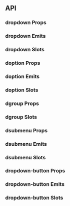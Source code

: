 ## API

### dropdown Props

<field-table :data="dropdownProps"/>

### dropdown Emits

<field-table :data="dropdownEmits"/>

### dropdown Slots

<field-table :data="dropdownSlots"/>

### doption Props

<field-table :data="doptionProps"/>

### doption Emits

<field-table :data="doptionEmits"/>

### doption Slots

<field-table :data="doptionSlots"/>

### dgroup Props

<field-table :data="dgroupProps"/>

### dgroup Slots

<field-table :data="dgroupSlots"/>

### dsubmenu Props

<field-table :data="dsubmenuProps"/>

### dsubmenu Emits

<field-table :data="dsubmenuEmits"/>

### dsubmenu Slots

<field-table :data="dsubmenuSlots"/>

### dropdown-button Props

<field-table :data="dropdownButtonProps"/>

### dropdown-button Emits

<field-table :data="dropdownButtonEmits"/>

### dropdown-button Slots

<field-table :data="dropdownButtonSlots"/>

<script setup>
import { ref } from 'vue'

const dropdownProps = ref([
  {
    name: 'popup-visible (v-model)',
    desc: '弹出框是否可见',
    type: 'boolean',
    value: '-',
  },
  {
    name: 'default-popup-visible',
    desc: '弹出框默认是否可见（非受控模式）',
    type: 'boolean',
    value: 'false',
  },
  {
    name: 'trigger',
    desc: '触发方式',
    type: '\'hover\' | \'click\' | \'focus\' | \'contextMenu\'',
    value: '\'click\'',
  },
  {
    name: 'position',
    desc: '弹出位置',
    type: '\'top\' | \'tl\' | \'tr\' | \'bottom\' | \'bl\' | \'br\'',
    value: '\'bottom\'',
  },
  {
    name: 'popup-container',
    desc: '弹出框的挂载容器',
    type: 'string | HTMLElement',
    value: '-',
  },
  {
    name: 'popup-max-height',
    desc: '弹出框最大高度',
    type: 'boolean | number',
    value: 'true (2.29.0)',
  },
  {
    name: 'hide-on-select',
    desc: '是否在用户选择后隐藏弹出框',
    type: 'boolean',
    value: 'true (2.43.0)',
  },
  {
    name: 'trigger-props',
    desc: 'trigger的属性',
    type: 'TriggerProps',
    value: '-',
  },
])

const dropdownEmits = ref([
  {
    name: 'popup-visible-change',
    desc: '下拉框显示状态发生改变时触发',
    type: 'visible: boolean',
    value: '-',
  },
  {
    name: 'select',
    desc: '用户选择时触发',
    type: 'value: string | number | Record<string, any> | undefined, ev: Event',
    value: '-',
  },
])

const dropdownSlots = ref([
  {
    name: 'content',
    desc: '内容',
    type: '-',
    value: '-',
  },
  {
    name: 'footer',
    desc: '页脚',
    type: '-',
    value: '- (2.10.0)',
  },
])

const doptionProps = ref([
  {
    name: 'value',
    desc: '选项值',
    type: 'string | number | object',
    value: '-',
  },
  {
    name: 'disabled',
    desc: '是否禁用',
    type: 'boolean',
    value: 'false',
  },
])

const doptionEmits = ref([
  {
    name: 'click',
    desc: '点击按钮时触发',
    type: 'ev: MouseEvent',
    value: '-',
  },
])

const doptionSlots = ref([
  {
    name: 'default',
    desc: '选项内容',
    type: '-',
    value: '-',
  },
  {
    name: 'icon',
    desc: '图标',
    type: '-',
    value: '-',
  },
])

const dgroupProps = ref([
  {
    name: 'title',
    desc: '分组标题',
    type: 'string',
    value: '-',
  },
])

const dgroupSlots = ref([
  {
    name: 'title',
    desc: '分组标题',
    type: '-',
    value: '- (2.10.0)',
  },
])

const dsubmenuProps = ref([
  {
    name: 'value',
    desc: '选项值（2.16.0 版本后暂无用处）',
    type: 'string | number',
    value: '-',
  },
  {
    name: 'disabled',
    desc: '是否禁用',
    type: 'boolean',
    value: 'false (2.10.0)',
  },
  {
    name: 'trigger',
    desc: '触发方式',
    type: '\'hover\' | \'click\'',
    value: '\'click\' (2.10.0)',
  },
  {
    name: 'position',
    desc: '弹出位置',
    type: '\'rt\' | \'lt\'',
    value: '\'rt\' (2.10.0)',
  },
  {
    name: 'popup-visible (v-model)',
    desc: '弹出框是否可见',
    type: 'boolean',
    value: '-',
  },
  {
    name: 'default-popup-visible',
    desc: '弹出框默认是否可见（非受控模式）',
    type: 'boolean',
    value: 'false',
  },
  {
    name: 'option-props',
    desc: '自定义选项属性',
    type: 'object',
    value: '- (2.29.0)',
  },
  {
    name: 'trigger-props',
    desc: 'trigger的属性',
    type: 'TriggerProps',
    value: '-',
  },
])

const dsubmenuEmits = ref([
  {
    name: 'popup-visible-change',
    desc: '下拉框显示状态发生改变时触发',
    type: 'visible: boolean',
    value: '-',
  },
])

const dsubmenuSlots = ref([
  {
    name: 'icon',
    desc: '图标',
    type: '-',
    value: '- (2.29.0)',
  },
  {
    name: 'content',
    desc: '子菜单内容',
    type: '-',
    value: '-',
  },
  {
    name: 'footer',
    desc: '页脚',
    type: '-',
    value: '- (2.10.0)',
  },
])

const dropdownButtonProps = ref([
  {
    name: 'popup-visible (v-model)',
    desc: '弹出框是否可见',
    type: 'boolean',
    value: '-',
  },
  {
    name: 'default-popup-visible',
    desc: '弹出框默认是否可见（非受控模式）',
    type: 'boolean',
    value: 'false',
  },
  {
    name: 'trigger',
    desc: '触发方式',
    type: '\'hover\' | \'click\' | \'focus\' | \'contextMenu\'',
    value: '\'click\'',
  },
  {
    name: 'position',
    desc: '弹出位置',
    type: '\'top\' | \'tl\' | \'tr\' | \'bottom\' | \'bl\' | \'br\'',
    value: '\'br\'',
  },
  {
    name: 'popup-container',
    desc: '弹出框的挂载容器',
    type: 'string | HTMLElement',
    value: '-',
  },
  {
    name: 'disabled',
    desc: '是否禁用',
    type: 'boolean',
    value: 'false',
  },
  {
    name: 'type',
    desc: '按钮类型',
    type: 'string',
    value: '-',
  },
  {
    name: 'size',
    desc: '按钮大小',
    type: 'string',
    value: '-',
  },
  {
    name: 'button-props',
    desc: '按钮属性',
    type: 'ButtonProps',
    value: '-',
  },
  {
    name: 'hide-on-select',
    desc: '是否在用户选择后隐藏弹出框',
    type: 'boolean',
    value: 'true',
  },
])

const dropdownButtonEmits = ref([
  {
    name: 'popup-visible-change',
    desc: '下拉框显示状态发生改变时触发',
    type: 'visible: boolean',
    value: '-',
  },
  {
    name: 'click',
    desc: '点击按钮时触发',
    type: 'ev: MouseEvent',
    value: '-',
  },
  {
    name: 'select',
    desc: '用户选择时触发',
    type: 'value: string | number | Record<string, any> | undefined, ev: Event',
    value: '-',
  },
])

const dropdownButtonSlots = ref([
  {
    name: 'icon',
    desc: '按钮图标',
    type: 'popupVisible: boolean',
    value: '-',
  },
  {
    name: 'content',
    desc: '内容',
    type: '-',
    value: '-',
  },
])
</script>
